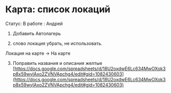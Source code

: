 # Карта: список локаций

Статус: В работе
: Андрей

1) Добавить Автолагерь

2) слово локация убрать, не использовать.

Локация на карте
->
На карте

3) Поправить названия и описания желтые [https://docs.google.com/spreadsheets/d/18U2oxdwE6Lc634MwOXok3p8x59wylAxo2ZVNVApchg4/edit#gid=1082430603](https://docs.google.com/spreadsheets/d/18U2oxdwE6Lc634MwOXok3p8x59wylAxo2ZVNVApchg4/edit#gid=1082430603)